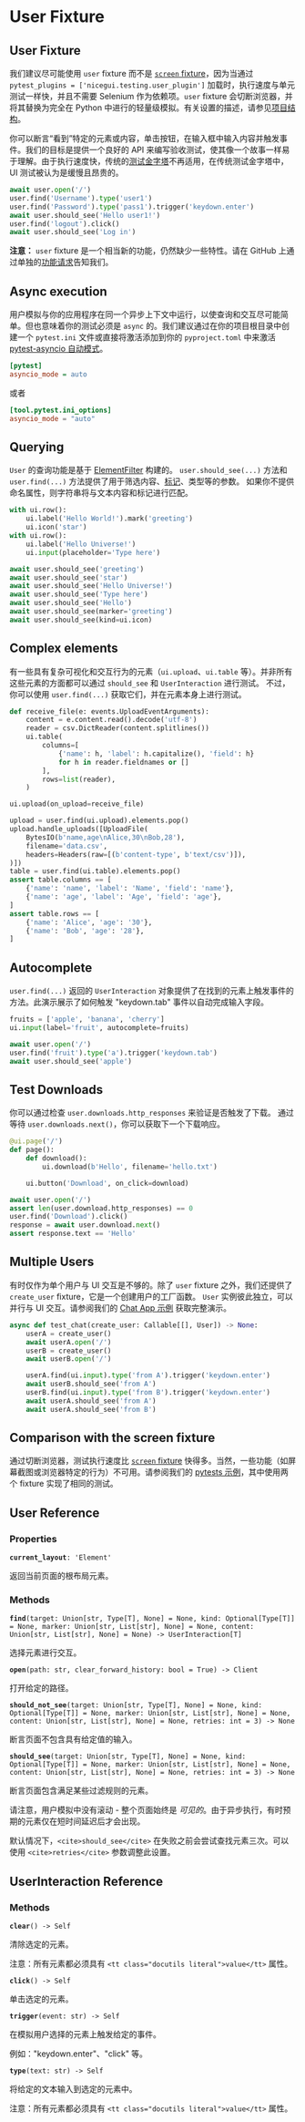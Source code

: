 # User Fixture

## User Fixture

我们建议尽可能使用 `user` fixture 而不是 [`screen` fixture](/documentation/screen)，因为当通过 `pytest_plugins = ['nicegui.testing.user_plugin']` 加载时，执行速度与单元测试一样快，并且不需要 Selenium 作为依赖项。`user` fixture 会切断浏览器，并将其替换为完全在 Python 中进行的轻量级模拟。有关设置的描述，请参见[项目结构](/documentation/project_structure)。

你可以断言“看到”特定的元素或内容，单击按钮，在输入框中输入内容并触发事件。我们的目标是提供一个良好的 API 来编写验收测试，使其像一个故事一样易于理解。由于执行速度快，传统的[测试金字塔](https://martinfowler.com/bliki/TestPyramid.html)不再适用，在传统测试金字塔中，UI 测试被认为是缓慢且昂贵的。

```python
await user.open('/')
user.find('Username').type('user1')
user.find('Password').type('pass1').trigger('keydown.enter')
await user.should_see('Hello user1!')
user.find('logout').click()
await user.should_see('Log in')
```

**注意：** `user` fixture 是一个相当新的功能，仍然缺少一些特性。请在 GitHub 上通过单独的[功能请求](https://github.com/zauberzeug/nicegui/discussions/new?category=ideas-feature-requests)告知我们。

## Async execution

用户模拟与你的应用程序在同一个异步上下文中运行，以使查询和交互尽可能简单。但也意味着你的测试必须是 `async` 的。我们建议通过在你的项目根目录中创建一个 `pytest.ini` 文件或直接将激活添加到你的 `pyproject.toml` 中来激活 [pytest-asyncio 自动模式](https://pytest-asyncio.readthedocs.io/en/latest/concepts.html#auto-mode)。

```ini
[pytest]
asyncio_mode = auto
```

或者

```toml
[tool.pytest.ini_options]
asyncio_mode = "auto"
```

## Querying

`User` 的查询功能是基于 [ElementFilter](/documentation/element_filter) 构建的。 `user.should_see(...)` 方法和 `user.find(...)` 方法提供了用于筛选内容、[标记](/documentation/element_filter#markers)、类型等的参数。 如果你不提供命名属性，则字符串将与文本内容和标记进行匹配。

```python
with ui.row():
    ui.label('Hello World!').mark('greeting')
    ui.icon('star')
with ui.row():
    ui.label('Hello Universe!')
    ui.input(placeholder='Type here')
```

```python
await user.should_see('greeting')
await user.should_see('star')
await user.should_see('Hello Universe!')
await user.should_see('Type here')
await user.should_see('Hello')
await user.should_see(marker='greeting')
await user.should_see(kind=ui.icon)
```

## Complex elements

有一些具有复杂可视化和交互行为的元素（`ui.upload`、`ui.table` 等）。并非所有这些元素的方面都可以通过 `should_see` 和 `UserInteraction` 进行测试。 不过，你可以使用 `user.find(...)` 获取它们，并在元素本身上进行测试。

```python
def receive_file(e: events.UploadEventArguments):
    content = e.content.read().decode('utf-8')
    reader = csv.DictReader(content.splitlines())
    ui.table(
        columns=[
            {'name': h, 'label': h.capitalize(), 'field': h}
            for h in reader.fieldnames or []
        ],
        rows=list(reader),
    )

ui.upload(on_upload=receive_file)
```

```python
upload = user.find(ui.upload).elements.pop()
upload.handle_uploads([UploadFile(
    BytesIO(b'name,age\nAlice,30\nBob,28'),
    filename='data.csv',
    headers=Headers(raw=[(b'content-type', b'text/csv')]),
)])
table = user.find(ui.table).elements.pop()
assert table.columns == [
    {'name': 'name', 'label': 'Name', 'field': 'name'},
    {'name': 'age', 'label': 'Age', 'field': 'age'},
]
assert table.rows == [
    {'name': 'Alice', 'age': '30'},
    {'name': 'Bob', 'age': '28'},
]
```

## Autocomplete

`user.find(...)` 返回的 `UserInteraction` 对象提供了在找到的元素上触发事件的方法。此演示展示了如何触发 "keydown.tab" 事件以自动完成输入字段。

```python
fruits = ['apple', 'banana', 'cherry']
ui.input(label='fruit', autocomplete=fruits)
```

```python
await user.open('/')
user.find('fruit').type('a').trigger('keydown.tab')
await user.should_see('apple')
```

## Test Downloads

你可以通过检查 `user.downloads.http_responses` 来验证是否触发了下载。 通过等待 `user.downloads.next()`，你可以获取下一个下载响应。

```python
@ui.page('/')
def page():
    def download():
        ui.download(b'Hello', filename='hello.txt')

    ui.button('Download', on_click=download)
```

```python
await user.open('/')
assert len(user.download.http_responses) == 0
user.find('Download').click()
response = await user.download.next()
assert response.text == 'Hello'
```

## Multiple Users

有时仅作为单个用户与 UI 交互是不够的。除了 `user` fixture 之外，我们还提供了 `create_user` fixture，它是一个创建用户的工厂函数。 `User` 实例彼此独立，可以并行与 UI 交互。请参阅我们的 [Chat App 示例](https://github.com/zauberzeug/nicegui/blob/main/examples/chat_app/test_chat_app.py) 获取完整演示。

```python
async def test_chat(create_user: Callable[[], User]) -> None:
    userA = create_user()
    await userA.open('/')
    userB = create_user()
    await userB.open('/')

    userA.find(ui.input).type('from A').trigger('keydown.enter')
    await userB.should_see('from A')
    userB.find(ui.input).type('from B').trigger('keydown.enter')
    await userA.should_see('from A')
    await userA.should_see('from B')
```

## Comparison with the screen fixture

通过切断浏览器，测试执行速度比 [`screen` fixture](/documentation/screen) 快得多。当然，一些功能（如屏幕截图或浏览器特定的行为）不可用。请参阅我们的 [pytests 示例](https://github.com/zauberzeug/nicegui/tree/main/examples/pytests)，其中使用两个 fixture 实现了相同的测试。

## User Reference

### Properties

**`current_layout`**`: 'Element'`

返回当前页面的根布局元素。

### Methods

**`find`**`(target: Union[str, Type[T], None] = None, kind: Optional[Type[T]] = None, marker: Union[str, List[str], None] = None, content: Union[str, List[str], None] = None) -> UserInteraction[T]`

选择元素进行交互。

**`open`**`(path: str, clear_forward_history: bool = True) -> Client`

打开给定的路径。

**`should_not_see`**`(target: Union[str, Type[T], None] = None, kind: Optional[Type[T]] = None, marker: Union[str, List[str], None] = None, content: Union[str, List[str], None] = None, retries: int = 3) -> None`

断言页面不包含具有给定值的输入。

**`should_see`**`(target: Union[str, Type[T], None] = None, kind: Optional[Type[T]] = None, marker: Union[str, List[str], None] = None, content: Union[str, List[str], None] = None, retries: int = 3) -> None`

断言页面包含满足某些过滤规则的元素。

请注意，用户模拟中没有滚动 - 整个页面始终是 *可见的*。由于异步执行，有时预期的元素仅在短时间延迟后才会出现。

默认情况下，`<cite>should_see</cite>` 在失败之前会尝试查找元素三次。可以使用 `<cite>retries</cite>` 参数调整此设置。

## UserInteraction Reference

### Methods

**`clear`**`() -> Self`

清除选定的元素。

注意：所有元素都必须具有 `<tt class="docutils literal">value</tt>` 属性。

**`click`**`() -> Self`

单击选定的元素。

**`trigger`**`(event: str) -> Self`

在模拟用户选择的元素上触发给定的事件。

例如："keydown.enter"、"click" 等。

**`type`**`(text: str) -> Self`

将给定的文本输入到选定的元素中。

注意：所有元素都必须具有 `<tt class="docutils literal">value</tt>` 属性。
